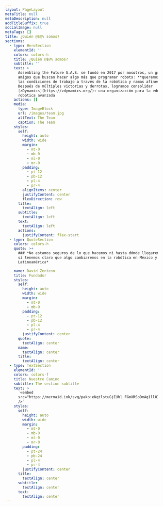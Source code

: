 ```yaml
---
layout: PageLayout
metaTitle: null
metaDescription: null
addTitleSuffix: true
socialImage: null
metaTags: []
title: ¿Quién @$@% somos?
sections:
  - type: HeroSection
    elementId: ''
    colors: colors-h
    title: ¿Quién @$@% somos?
    subtitle: ''
    text: >
      Assembling the Future S.A.S. se fundó en 2017 por nosotros, un grupo de
      amigos que buscan hacer algo más que programar robots: **queremos mejorar
      las condiciones de trabajo a través de la robótica y ramas afines**.
      Después de múltiples victorias y derrotas, logramos consolidar
      [zDynamics](https://zdynamics.org/): una organización para la educación en
      robótica avanzada
    actions: []
    media:
      type: ImageBlock
      url: /images/team.jpg
      altText: The Team
      caption: The Team
    styles:
      self:
        height: auto
        width: wide
        margin:
          - mt-0
          - mb-0
          - ml-0
          - mr-0
        padding:
          - pt-12
          - pb-12
          - pl-4
          - pr-4
        alignItems: center
        justifyContent: center
        flexDirection: row
      title:
        textAlign: left
      subtitle:
        textAlign: left
      text:
        textAlign: left
      actions:
        justifyContent: flex-start
  - type: QuoteSection
    colors: colors-h
    quote: >+
      ### *No estamos seguros de lo que hacemos ni hasta dónde llegaremos, pero
      sí tenemos claro que algo cambiaremos en la robótica en México y
      Latinoamérica*

    name: David Zenteno
    title: Fundador
    styles:
      self:
        height: auto
        width: wide
        margin:
          - mt-0
          - mb-0
        padding:
          - pt-12
          - pb-12
          - pl-4
          - pr-4
        justifyContent: center
      quote:
        textAlign: center
      name:
        textAlign: center
      title:
        textAlign: center
  - type: TextSection
    elementId: ''
    colors: colors-f
    title: Nuestro Camino
    subtitle: The section subtitle
    text: >
      `<embed
      src="https://mermaid.ink/svg/pako:eNqtlstuGjEUhl_FGmXRSoDmAg1ll0IiZZE0Cu0iEhszPhCrMzb1JVIS5WGyzKKrPAIv1uOZgRnocG28CJ6M4fPv859z_OzFkoHX86ZUGDMSBIfhJgFC8gdGDVxIlVJDyGDQvLpq3uHI32mIDZeCnOHHA2eUgc5fuNFXQGM-fxeEATnTGtJxwsWUmHsgF9ZYBWTYOmsNW2TL6BEmBTQINZOgQYJ20w-boR-cNkjks5J1o-RU0bTk3cqxNJr0ZULHUlHcntRkx-iRWHGTsUL8OzGgFtxOM8i43Yo8DgolIOv7DBSScZ87Ef8QU56ANpnEEtIoKeXsXBs6TiDmKQdhpAM_DR4FTXmsSSxTSeC35TP8YDbOBO_g-d2mHzje11reADRVSiZJhupLYfDBTYdcG0ipJgMu5q-I33Kyi_A9MTxFP2r67RxIUKl_ms0rQbRokLiM4XHMFY15EB19k7CngpLgOr8VkG9g6D6BW-gKqxASoMTuuizFU1C44cD3CW7MMo6phl7hQjvDSX2gUTBqfgchob9H4DAR5u8Gj7XhnhKKvhWQzl_dvwhNloe8WWFURg6JBMOWSQz9zZE7ElobuqhW5Epxubb4JSVJnwr8cRDkTtofdgyHpV_hyJVTXfNKVlVcvu3vlOpJtvPYdYuTDPAkIzcPaswSfZBZoiCvKpmsGk7ngzhBUFikmmpLypePohT5lVE2helq_mYkw9--tun8TWXFInZdapabNCvUuO5STEFgFZ__oTWRqqBc1AJ_PVJrnj-WWmv69hZ5m3qdg908mnspdtuwKi7aQ9xxzIOlVRMsPKCLPrFOnlqZ08Osl-ZuDBewxVXl0y18vhQPoLSTUm7kxCXCz-EArYkvDXeRxD6LHX5iBd5spAK9b6Yrvu2ucgt8yXcHaLiwtHAGQqTeT3N-V1F82YByas1N5SQopM2oosd38moHKjv5JszxfaeGs1KTT7qdCufobNhUVerl_EdNqQWNhNfwsDamlDO8fD877sjDq3EKI6-HU0bVr5E3Ei-4zs7cJfycYcFUXm9CEw0Nj1ojh48i9npGWVgsGnDqjqNY9fIX_FQ-KA"
      />`
    styles:
      self:
        height: auto
        width: wide
        margin:
          - mt-0
          - mb-0
          - ml-0
          - mr-0
        padding:
          - pt-24
          - pb-24
          - pl-4
          - pr-4
        justifyContent: center
      title:
        textAlign: center
      subtitle:
        textAlign: center
      text:
        textAlign: center
---
```

